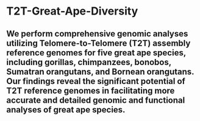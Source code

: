 # T2T-Great-Ape-Diversity
## We perform comprehensive genomic analyses utilizing Telomere-to-Telomere (T2T) assembly reference genomes for five great ape species, including gorillas, chimpanzees, bonobos, Sumatran orangutans, and Bornean orangutans. Our findings reveal the significant potential of T2T reference genomes in facilitating more accurate and detailed genomic and functional analyses of great ape species.
